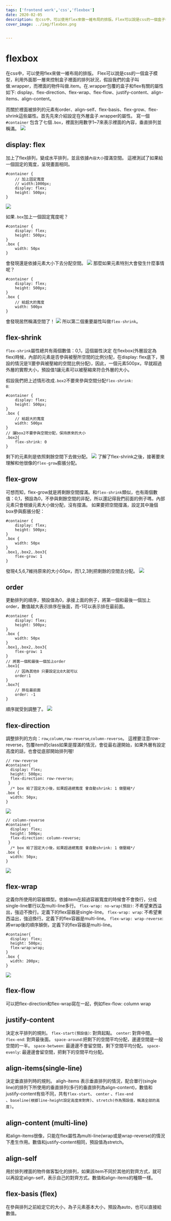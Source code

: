 ```yaml
---
tags: ['frontend work','css','flexbox']
date: 2020-02-05
description: 在css中，可以使用flex來做一維布局的排版。Flex可以說是css的一個盒子模型，利用外面那一層來控制盒子裡面的排列狀況，假設我們的盒子叫做.wrapper，而裡面的物件叫做.item。在.wrapper包覆的盒子和flex有關的屬性如下:display、flex-direction、flex-wrap、flex-flow、justify-content、align-items、align-content。
cover_image: ../img/flexbox.png
             

---
```

# flexbox
在css中，可以使用flex來做一維布局的排版。
Flex可以說是css的一個盒子模型，利用外面那一層來控制盒子裡面的排列狀況，假設我們的盒子叫做.wrapper，而裡面的物件叫做.item。在.wrapper包覆的盒子和flex有關的屬性如下: display、flex-direction、flex-wrap、flex-flow、justify-content、align-items、align-content。

而關於裡面被排列的元素有order、align-self、flex-basis、flex-grow、flex-shrink這些屬性。首先先來介紹設定在外層盒子.wrapper的屬性。
寫一個<code>#container</code> 包含了七個<code>.box</code>，裡面別用數字1~7來表示裡面的內容，垂直排列並稱滿。
![](https://i.imgur.com/g8QS1i5.png)

## display: flex
加上了flex排列，變成水平排列，並且依據<code>內容大小</code>撐滿空間。
這裡測試了如果給一個固定的寬度，呈現畫面相同。
```typescript=
#container {
    // 加上固定寬度
    // width:1000px;
    display: flex;
    height: 500px;
}
```

![](https://i.imgur.com/spOKovh.png)

如果<code>.box</code>加上一個固定寬度呢？
```typescript=
#container {
    display: flex;
    height: 500px;
}
.box {
    width: 50px
}
```
會發現還是依據元素大小下去分配空間。
![](https://i.imgur.com/EKJdk7g.png)
那麼如果元素特別大會發生什麼事情呢？
```typescript=
#container {
    display: flex;
    height: 500px;
}
.box {
    // 給超大的寬度
    width: 500px
}
```
會發現居然稱滿空間了！
![](https://i.imgur.com/YLyiGqQ.png)
所以第二個重要屬性叫做<code>flex-shrink</code>。
## flex-shrink

<code>flex-shrink</code>屬性總共有兩個數值：0,1，這個屬性決定
在flexbox(外層設定為flex)時候，內部的元素是否參與被壓所空間的比例分配，在display: flex底下，預設的情況是1(要參與被壓縮的空間比例分配)，因此，一個元素500px，早就超過外層的實際大小，預設值1讓元素可以被壓縮來符合外層的大小。

假設我們把上述情形改成<code>.box2</code>不要來參與空間分配<code>flex-shrink: 0</code>: 
```typescript=
#container {
    display: flex;
    height: 500px;
}
.box {
    // 給超大的寬度
    width: 500px
}
// 讓box2不要參與空間分配，保持原來的大小
.box2{
    flex-shrink: 0
}
```
剩下的元素則是依照剩餘空間下去做分配。
![](https://i.imgur.com/NFC5xaF.png)
了解了flex-shrink之後，接著要來理解和他很像的<code>flex-grow</code>膨脹分配。
## flex-grow
可想而知，flex-grow就是將剩餘空間撐滿。和<code>flex-shrink</code>類似，也有兩個數值：0,1，預設為0，不參與剩餘空間的非配，所以還記得我們前面的例子嗎，內部元素只會根據元素大小做分配，沒有撐滿。
如果要把空間撐滿，設定其中幾個box參與膨脹分配：
```typescript=
#container {
    display: flex;
    height: 500px;
}
.box {
    width: 50px
}
.box1,.box2,.box3{
    flex-grow: 1
}
```
發現4,5,6,7維持原來的大小50px，而1,2,3則把剩餘的空間去分配。
![](https://i.imgur.com/Iv3NCIx.png)
## order 
更動排列的順序，預設值為0，承接上面的例子，將第一個和最後一個加上order，數值越大表示排序在後面，而-1可以表示排在最前面。

```typescript=
#container {
    display: flex;
    height: 500px;
}
.box {
    width: 50px
}
.box1,.box2,.box3{
    flex-grow: 1
}
// 將第一個和最後一個加上order
.box1{
    // 因為其他0 只要設定比0大就可以
    order:1
}
.box7{
    // 排在最前面
    order: -1
}
```
順序就受到調整了。
![](https://i.imgur.com/wTke9FN.png)
## flex-direction
調整排列的方向：<code>row</code>,<code>column</code>,<code>row-reverse</code>,<code>column-reverse</code>。
這裡要注意row-reverse，包覆item的class如果是撐滿的情況，會從最右邊開始，如果外層有設定高度的話，也會從底部開始排列喔!
```typescript=
// row-reverse
#container{
  display: flex;
  height: 500px;
  flex-direction: row-reverse;
 }
  /* box 給了固定大小後，如果超過總寬度 會自動shrink: 1 做壓縮*/
.box {
  width: 50px;
}
```
![](https://i.imgur.com/wPIM8lP.png)

```typescript=
// column-reverse
#container{
  display: flex;
  height: 500px;
  flex-direction: column-reverse;
 }
  /* box 給了固定大小後，如果超過總寬度 會自動shrink: 1 做壓縮*/
.box {
  width: 50px;
}
```
![](https://i.imgur.com/KgK2Sn9.png)

## flex-wrap
定義你所使用的容器類型。依據item在超過容器寬度的時候會不會換行，分成single-line單行以及multi-line多行。
<code>flex-wrap: no-wrap(預設)</code>: 不希望東西溢出，強迫不換行。定義下的flex容器是single-line。
<code>flex-wrap: wrap</code>: 不希望東西溢出，強迫換行。定義下的flex容器是multi-line。
<code>flex-wrap: wrap-reverse</code>: 將wrap後的順序顛倒，定義下的flex容器是multi-line。
```typescript=
#container{
  display: flex;
  height: 500px;
  flex-wrap:wrap;
}
.box {
  width: 200px;
}
```
![](https://i.imgur.com/1v7w2qF.png)

## flex-flow
可以把flex-direction和flex-wrap寫在一起，例如flex-flow: column wrap

## justify-content
決定水平排列的規則。
<code>flex-start(預設值)</code>: 對齊起點。
<code>center</code>: 對齊中間。
<code>flex-end</code>: 對齊最後面。
<code>space-around</code>:把剩下的空間平均分配，邊邊空間是一般空間的一半。
<code>space-between</code>: 最邊邊不會留空間，剩下空間平均分配。
<code>space-evenly</code>: 最邊邊會留空間，把剩下的空間平均分配。
## align-items(single-line)
決定垂直排列時的規則。
aligh-items 表示垂直排列的情況，配合單行(single line)的排列下所使用的垂直排列(多行的垂直排列為align-content)，數值和justify-content有些不同，共有<code>flex-start</code>、 <code>center</code> 、<code>flex-end </code>、<code>baseline(根據line-height設定高度來對齊)</code>、<code>stretch(作為預設值，稱滿全部的高度)</code>。
## align-content (multi-line)
和align-items很像，只能在flex屬性為multi-line(wrap或是wrap-reverse)的情況下產生作用。數值和justify-content相同，預設值為stretch。
## align-self
用於排列裡面的物件做客製化的排列，如果該item不同於其他的對齊方式，就可以再設定align-self，表示自己的對齊方式。數值和align-items的種類一樣。
## flex-basis (flex)
在參與排列之前給定它的大小，為子元素基本大小，預設為auto，也可以直接給數值。
